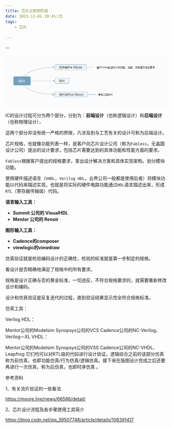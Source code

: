```yaml
---
title: 芯片之研究阶段
date: 2021-11-01 19:41:25
tags:
	- 芯片

---
```


--

![image-20211101111142313](../images/playopenwrt_pic/image-20211101111142313.png)



IC的设计过程可分为两个部分，分别为：**前端设计**（也称逻辑设计）和**后端设计**（也称物理设计），

这两个部分并没有统一严格的界限，凡涉及到与工艺有关的设计可称为后端设计。



芯片规格，也就像功能列表一样，是客户向芯片设计公司（称为`Fabless`，无晶圆设计公司）提出的设计要求，包括芯片需要达到的具体功能和性能方面的要求。

`Fabless`根据客户提出的规格要求，拿出设计解决方案和具体实现架构，划分模块功能。

使用硬件描述语言（`VHDL`，`Verilog HDL`，业界公司一般都是使用后者）将模块功能以代码来描述实现，也就是将实际的硬件电路功能通过`HDL`语言描述出来，形成`RTL`（寄存器传输级）代码。

**语言输入工具：**

- **Summit 公司的 VisualHDL**
- **Mentor 公司的 Renoir**

**图形输入工具：**

- **Cadence的composer**
- **viewlogic的viewdraw**

仿真验证就是检验编码设计的正确性，检验的标准就是第一步制定的规格。

看设计是否精确地满足了规格中的所有要求。

规格是设计正确与否的黄金标准，一切违反，不符合规格要求的，就需要重新修改设计和编码。

设计和仿真验证是反复迭代的过程，直到验证结果显示完全符合规格标准。

仿真工具：

Verilog HDL：

Mentor公司的Modelsim
Synopsys公司的VCS
Cadence公司的NC-Verilog、Verilog—XL
VHDL：

Mentor公司的Modelsim
Synopsys公司的VSS
Cadence公司的NC-VHDL、Leapfrog
它们均可以对RTL级的代码进行设计验证。逻辑综合之前的该部分仿真称为前仿真，也即功能仿真/行为仿真/逻辑仿真。接下来在版图设计完成之后还要再进行一次仿真，称为后仿真，也即时序仿真 。

参考资料

1、有关流片验证的一些看法

https://moore.live/news/66586/detail/

2、芯片设计流程及各步骤使用工具简介

https://blog.csdn.net/qq_39507748/article/details/108391417
